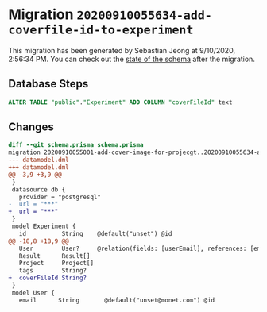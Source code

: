 # Migration `20200910055634-add-coverfile-id-to-experiment`

This migration has been generated by Sebastian Jeong at 9/10/2020, 2:56:34 PM.
You can check out the [state of the schema](./schema.prisma) after the migration.

## Database Steps

```sql
ALTER TABLE "public"."Experiment" ADD COLUMN "coverFileId" text   
```

## Changes

```diff
diff --git schema.prisma schema.prisma
migration 20200910055001-add-cover-image-for-projecgt..20200910055634-add-coverfile-id-to-experiment
--- datamodel.dml
+++ datamodel.dml
@@ -3,9 +3,9 @@
 }
 datasource db {
   provider = "postgresql"
-  url = "***"
+  url = "***"
 }
 model Experiment {
   id          String    @default("unset") @id
@@ -18,8 +18,9 @@
   User        User?     @relation(fields: [userEmail], references: [email])
   Result      Result[]
   Project     Project[]
   tags        String?
+  coverFileId String?
 }
 model User {
   email      String       @default("unset@monet.com") @id
```


